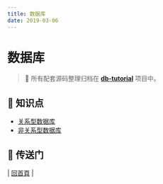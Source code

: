 ```yaml
---
title: 数据库
date: 2019-03-06
---
```


# 数据库

> :dart: 所有配套源码整理归档在 [**db-tutorial**](https://github.com/dunwu/db-tutorial) 项目中。

## :memo: 知识点

- [关系型数据库](sql)
- [非关系型数据库](nosql)

## :door: 传送门

| [回首頁](https://github.com/dunwu/notes) |
